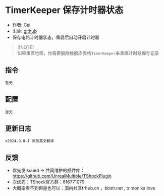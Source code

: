 # TimerKeeper 保存计时器状态

- 作者: Cai
- 出处: [github](https://github.com/THEXN/CaiPlugins)
- 保存电路计时器状态，重启后自动开启计时器

> [!NOTE]\
> 如果重置地图，你需要删除数据库表格`TimerKeeper`来重置计时器保存记录

## 指令

```
暂无
```

## 配置

```
暂无
```

## 更新日志

```
v2024.9.8.1 添加英文翻译
```

## 反馈

- 优先发issued -> 共同维护的插件库：https://github.com/UnrealMultiple/TShockPlugin
- 次优先：TShock官方群：816771079
- 大概率看不到但是也可以：国内社区trhub.cn ，bbstr.net , tr.monika.love
